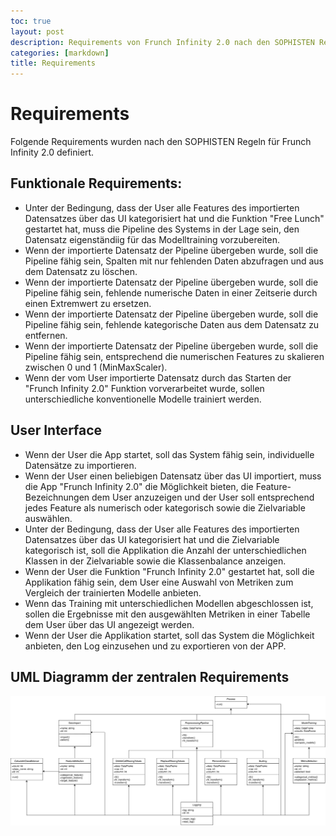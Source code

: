```yaml
---
toc: true
layout: post
description: Requirements von Frunch Infinity 2.0 nach den SOPHISTEN Regeln.
categories: [markdown]
title: Requirements
---
```


# Requirements
Folgende Requirements wurden nach den SOPHISTEN Regeln für Frunch Infinity 2.0 definiert.

## Funktionale Requirements:
- Unter der Bedingung, dass der User alle Features des importierten Datensatzes über das UI kategorisiert hat und die Funktion "Free Lunch" gestartet hat, muss die Pipeline des Systems in der Lage sein, den Datensatz eigenständiig für das Modelltraining vorzubereiten.
- Wenn der importierte Datensatz der Pipeline übergeben wurde, soll die Pipeline fähig sein, Spalten mit nur fehlenden Daten abzufragen und aus dem Datensatz zu löschen. 
- Wenn der importierte Datensatz der Pipeline übergeben wurde, soll die Pipeline fähig sein, fehlende numerische Daten in einer Zeitserie durch einen Extremwert zu ersetzen.
- Wenn der importierte Datensatz der Pipeline übergeben wurde, soll die Pipeline fähig sein, fehlende kategorische Daten aus dem Datensatz zu entfernen.
- Wenn der importierte Datensatz der Pipeline übergeben wurde, soll die Pipeline fähig sein, entsprechend die numerischen Features zu skalieren zwischen 0 und 1 (MinMaxScaler).
- Wenn der vom User importierte Datensatz durch das Starten der "Frunch Infinity 2.0" Funktion vorverarbeitet wurde, sollen unterschiedliche konventionelle Modelle trainiert werden.

## User Interface
- Wenn der User die App startet, soll das System fähig sein, individuelle Datensätze zu importieren.
- Wenn der User einen beliebigen Datensatz über das UI importiert, muss die App "Frunch Infinity 2.0" die Möglichkeit bieten, die Feature-Bezeichnungen dem User anzuzeigen und der User soll entsprechend jedes Feature als numerisch oder kategorisch sowie die Zielvariable auswählen.
- Unter der Bedingung, dass der User alle Features des importierten Datensatzes über das UI kategorisiert hat und die Zielvariable kategorisch ist, soll die Applikation die Anzahl der unterschiedlichen Klassen in der Zielvariable sowie die Klassenbalance anzeigen.
- Wenn der User die Funktion "Frunch Infinity 2.0" gestartet hat, soll die Applikation fähig sein, dem User eine Auswahl von Metriken zum Vergleich der trainierten Modelle anbieten.
- Wenn das Training mit unterschiedlichen Modellen abgeschlossen ist, sollen die Ergebnisse mit den ausgewählten Metriken in einer Tabelle dem User über das UI angezeigt werden. 
- Wenn der User die Applikation startet, soll das System die Möglichkeit anbieten, den Log einzusehen und zu exportieren von der APP.

## UML Diagramm der zentralen Requirements
![UML Requirements](../diagrams/UML_requirements.svg)